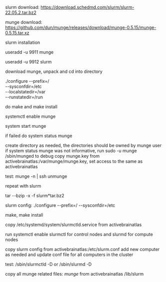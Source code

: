 slurm download:
https://download.schedmd.com/slurm/slurm-22.05.2.tar.bz2

munge download:
https://github.com/dun/munge/releases/download/munge-0.5.15/munge-0.5.15.tar.xz

slurm installation

useradd  -u 9911 munge

useradd  -u 9912 slurm

download munge, unpack and cd into directory

./configure --prefix=/ \
--sysconfdir=/etc \
--localstatedir=/var \
--runstatedir=/run

do make and make install

systemctl enable munge

system start munge

if failed do
system status munge

create directory as needed, the directories should be owned by munge user
if system status munge was not informative, run sudo -u munge /sbin/munged to debug
copy munge.key from activebrainatlas:/var/munge/munge.key, set access to the same as activebrainatlas

test:
munge -n | ssh <to activebrainatlas> unmunge

repeat with slurm

tar --bzip -x -f slurm*tar.bz2
  
slurm config:
./configure --prefix=/ --sysconfdir=/etc
  
make, make install
  
copy /etc/systemd/system/slurmctld.service from activebrainatlas
  
run systemctl enable slurmctl for control nodes and slurmd for compute nodes
  
copy slurm config from activebrainatlas:/etc/slurm.conf add new computer as needed and update conf file for all computers in the cluster
  
test:
/sbin/slurmctld -D
or
/sbin/slurmd -D

copy all munge related files: *munge* from activebrainatlas  /lib/slurm
